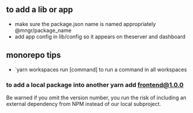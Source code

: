 ## to add a lib or app

- make sure the package.json name is named appropriately @mngr/package_name
- add app config in lib/config so it appears on theserver and dashboard

## monorepo tips

- `yarn workspaces run [command]
  to run a command in all workspaces

### to add a local package into another yarn add frontend@1.0.0

Be warned if you omit the version number, you run the risk of including an external dependency from NPM instead of our local subproject.
